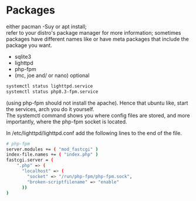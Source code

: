 # Packages

either pacman -Suy or apt install; <br>
refer to your distro's package manager for more information; sometimes packages
have different names like or have meta packages that include the package you want.

* sqlite3
* lighttpd
* php-fpm
* (mc, joe and/ or nano) optional

```sh
systemctl status lighttpd.service
systemctl status php8.3-fpm.service
```
(using php-fpm should not install the apache).
Hence that ubuntu like, start the services, arch you do it yourself. <br>
The systemctl command shows you where config files are stored, and more importantly, 
where the php-fpm socket is located.

In /etc/lighttpd/lighttpd.conf add the following lines to the end of the file.

```sh
# php-fpm
server.modules += ( "mod_fastcgi" )
index-file.names += ( "index.php" )
fastcgi.server = (
    ".php" => (
      "localhost" => (
        "socket" => "/run/php-fpm/php-fpm.sock",
        "broken-scriptfilename" => "enable"
      ))
)
```




















